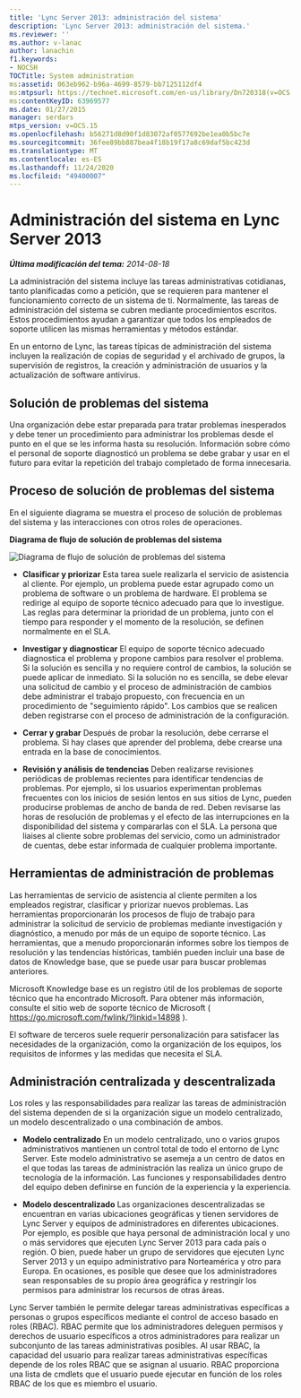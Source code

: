```yaml
---
title: 'Lync Server 2013: administración del sistema'
description: 'Lync Server 2013: administración del sistema.'
ms.reviewer: ''
ms.author: v-lanac
author: lanachin
f1.keywords:
- NOCSH
TOCTitle: System administration
ms:assetid: 063eb962-b96a-4699-8579-bb7125112df4
ms:mtpsurl: https://technet.microsoft.com/en-us/library/Dn720318(v=OCS.15)
ms:contentKeyID: 63969577
ms.date: 01/27/2015
manager: serdars
mtps_version: v=OCS.15
ms.openlocfilehash: b56271d8d90f1d83072af0577692be1ea0b5bc7e
ms.sourcegitcommit: 36fee89bb887bea4f18b19f17a8c69daf5bc423d
ms.translationtype: MT
ms.contentlocale: es-ES
ms.lasthandoff: 11/24/2020
ms.locfileid: "49400007"
---
```

# <a name="system-administration-in-lync-server-2013"></a>Administración del sistema en Lync Server 2013

<div data-xmlns="http://www.w3.org/1999/xhtml">

<div class="topic" data-xmlns="http://www.w3.org/1999/xhtml" data-msxsl="urn:schemas-microsoft-com:xslt" data-cs="https://msdn.microsoft.com/">

<div data-asp="https://msdn2.microsoft.com/asp">



</div>

<div id="mainSection">

<div id="mainBody">

<span> </span>

_**Última modificación del tema:** 2014-08-18_

La administración del sistema incluye las tareas administrativas cotidianas, tanto planificadas como a petición, que se requieren para mantener el funcionamiento correcto de un sistema de ti. Normalmente, las tareas de administración del sistema se cubren mediante procedimientos escritos. Estos procedimientos ayudan a garantizar que todos los empleados de soporte utilicen las mismas herramientas y métodos estándar.

En un entorno de Lync, las tareas típicas de administración del sistema incluyen la realización de copias de seguridad y el archivado de grupos, la supervisión de registros, la creación y administración de usuarios y la actualización de software antivirus.

<div>

## <a name="system-troubleshooting"></a>Solución de problemas del sistema

Una organización debe estar preparada para tratar problemas inesperados y debe tener un procedimiento para administrar los problemas desde el punto en el que se les informa hasta su resolución. Información sobre cómo el personal de soporte diagnosticó un problema se debe grabar y usar en el futuro para evitar la repetición del trabajo completado de forma innecesaria.

</div>

<div>

## <a name="system-troubleshooting-process"></a>Proceso de solución de problemas del sistema

En el siguiente diagrama se muestra el proceso de solución de problemas del sistema y las interacciones con otros roles de operaciones.

**Diagrama de flujo de solución de problemas del sistema**

![Diagrama de flujo de solución de problemas del sistema](images/Dn720318.869d0b89-6473-4b1f-9d90-59604b4b8e98(OCS.15).jpg "Diagrama de flujo de solución de problemas del sistema")

  - **Clasificar y priorizar**   Esta tarea suele realizarla el servicio de asistencia al cliente. Por ejemplo, un problema puede estar agrupado como un problema de software o un problema de hardware. El problema se redirige al equipo de soporte técnico adecuado para que lo investigue. Las reglas para determinar la prioridad de un problema, junto con el tiempo para responder y el momento de la resolución, se definen normalmente en el SLA.

  - **Investigar y diagnosticar**   El equipo de soporte técnico adecuado diagnostica el problema y propone cambios para resolver el problema. Si la solución es sencilla y no requiere control de cambios, la solución se puede aplicar de inmediato. Si la solución no es sencilla, se debe elevar una solicitud de cambio y el proceso de administración de cambios debe administrar el trabajo propuesto, con frecuencia en un procedimiento de "seguimiento rápido". Los cambios que se realicen deben registrarse con el proceso de administración de la configuración.

  - **Cerrar y grabar**   Después de probar la resolución, debe cerrarse el problema. Si hay clases que aprender del problema, debe crearse una entrada en la base de conocimientos.

  - **Revisión y análisis de tendencias**   Deben realizarse revisiones periódicas de problemas recientes para identificar tendencias de problemas. Por ejemplo, si los usuarios experimentan problemas frecuentes con los inicios de sesión lentos en sus sitios de Lync, pueden producirse problemas de ancho de banda de red. Deben revisarse las horas de resolución de problemas y el efecto de las interrupciones en la disponibilidad del sistema y compararlas con el SLA. La persona que liaises al cliente sobre problemas del servicio, como un administrador de cuentas, debe estar informada de cualquier problema importante.

</div>

<div>

## <a name="issue-management-tools"></a>Herramientas de administración de problemas

Las herramientas de servicio de asistencia al cliente permiten a los empleados registrar, clasificar y priorizar nuevos problemas. Las herramientas proporcionarán los procesos de flujo de trabajo para administrar la solicitud de servicio de problemas mediante investigación y diagnóstico, a menudo por más de un equipo de soporte técnico. Las herramientas, que a menudo proporcionarán informes sobre los tiempos de resolución y las tendencias históricas, también pueden incluir una base de datos de Knowledge base, que se puede usar para buscar problemas anteriores.

Microsoft Knowledge base es un registro útil de los problemas de soporte técnico que ha encontrado Microsoft. Para obtener más información, consulte el sitio web de soporte técnico de Microsoft ( <https://go.microsoft.com/fwlink/?linkid=14898> ).

El software de terceros suele requerir personalización para satisfacer las necesidades de la organización, como la organización de los equipos, los requisitos de informes y las medidas que necesita el SLA.

</div>

<div>

## <a name="centralized-vs-decentralized-administration"></a>Administración centralizada y descentralizada

Los roles y las responsabilidades para realizar las tareas de administración del sistema dependen de si la organización sigue un modelo centralizado, un modelo descentralizado o una combinación de ambos.

  - **Modelo centralizado**   En un modelo centralizado, uno o varios grupos administrativos mantienen un control total de todo el entorno de Lync Server. Este modelo administrativo se asemeja a un centro de datos en el que todas las tareas de administración las realiza un único grupo de tecnología de la información. Las funciones y responsabilidades dentro del equipo deben definirse en función de la experiencia y la experiencia.

  - **Modelo descentralizado**   Las organizaciones descentralizadas se encuentran en varias ubicaciones geográficas y tienen servidores de Lync Server y equipos de administradores en diferentes ubicaciones. Por ejemplo, es posible que haya personal de administración local y uno o más servidores que ejecuten Lync Server 2013 para cada país o región. O bien, puede haber un grupo de servidores que ejecuten Lync Server 2013 y un equipo administrativo para Norteamérica y otro para Europa. En ocasiones, es posible que desee que los administradores sean responsables de su propio área geográfica y restringir los permisos para administrar los recursos de otras áreas.

Lync Server también le permite delegar tareas administrativas específicas a personas o grupos específicos mediante el control de acceso basado en roles (RBAC). RBAC permite que los administradores deleguen permisos y derechos de usuario específicos a otros administradores para realizar un subconjunto de las tareas administrativas posibles. Al usar RBAC, la capacidad del usuario para realizar tareas administrativas específicas depende de los roles RBAC que se asignan al usuario. RBAC proporciona una lista de cmdlets que el usuario puede ejecutar en función de los roles RBAC de los que es miembro el usuario.

</div>

</div>

<span> </span>

</div>

</div>

</div>

